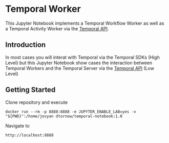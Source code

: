 # Temporal Worker

This Jupyter Notebook implements a Temporal Workflow Worker as well as a Temporal Activity Worker via the [Temporal API](https://github.com/temporalio/api).

## Introduction

In most cases you will interat with Temporal via the Temporal SDKs (High Level) but this Jupyter Notebook show cases the interaction between Temporal Workers and the Temporal Server via the [Temporal API](https://github.com/temporalio/api) (Low Level)

## Getting Started

Clone repository and execute

```
docker run --rm -p 8888:8888 -e JUPYTER_ENABLE_LAB=yes -v "${PWD}":/home/jovyan dtornow/temporal-notebook:1.0
```

Navigate to

```
http://localhost:8888
```